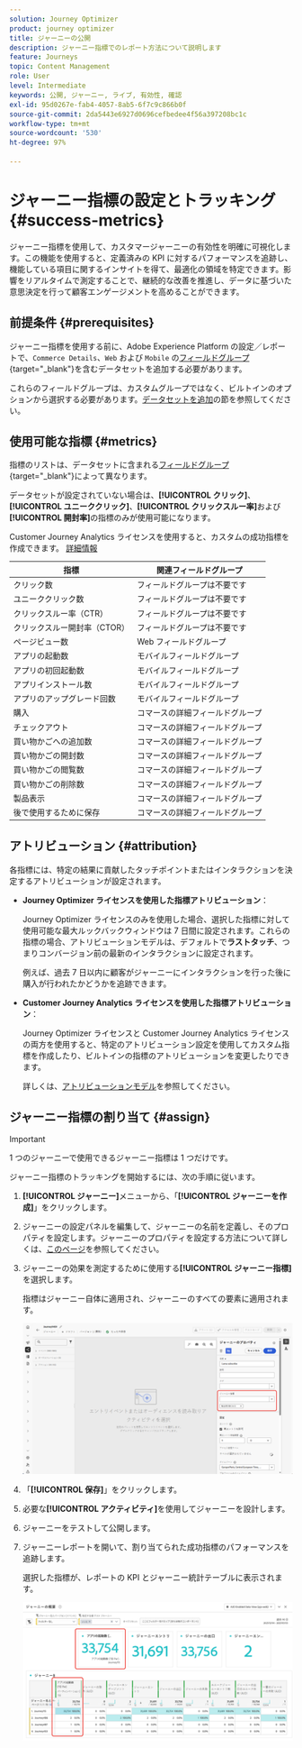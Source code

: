 ```yaml
---
solution: Journey Optimizer
product: journey optimizer
title: ジャーニーの公開
description: ジャーニー指標でのレポート方法について説明します
feature: Journeys
topic: Content Management
role: User
level: Intermediate
keywords: 公開, ジャーニー, ライブ, 有効性, 確認
exl-id: 95d0267e-fab4-4057-8ab5-6f7c9c866b0f
source-git-commit: 2da5443e6927d0696cefbedee4f56a397208bc1c
workflow-type: tm+mt
source-wordcount: '530'
ht-degree: 97%

---
```


# ジャーニー指標の設定とトラッキング {#success-metrics}

ジャーニー指標を使用して、カスタマージャーニーの有効性を明確に可視化します。この機能を使用すると、定義済みの KPI に対するパフォーマンスを追跡し、機能している項目に関するインサイトを得て、最適化の領域を特定できます。影響をリアルタイムで測定することで、継続的な改善を推進し、データに基づいた意思決定を行って顧客エンゲージメントを高めることができます。

## 前提条件 {#prerequisites}

ジャーニー指標を使用する前に、Adobe Experience Platform の設定／レポートで、`Commerce Details`、`Web` および `Mobile` の[フィールドグループ](https://experienceleague.adobe.com/docs/experience-platform/xdm/tutorials/create-schema-ui.html?lang=ja#field-group){target="_blank"}を含むデータセットを追加する必要があります。

これらのフィールドグループは、カスタムグループではなく、ビルトインのオプションから選択する必要があります。[データセットを追加](../reports/reporting-configuration.md#add-datasets)の節を参照してください。

## 使用可能な指標 {#metrics}

指標のリストは、データセットに含まれる[フィールドグループ](https://experienceleague.adobe.com/docs/experience-platform/xdm/tutorials/create-schema-ui.html?lang=ja#field-group){target="_blank"}によって異なります。

データセットが設定されていない場合は、**[!UICONTROL クリック]**、**[!UICONTROL ユニーククリック]**、**[!UICONTROL クリックスルー率]**&#x200B;および&#x200B;**[!UICONTROL 開封率]**&#x200B;の指標のみが使用可能になります。

Customer Journey Analytics ライセンスを使用すると、カスタムの成功指標を作成できます。 [詳細情報](https://experienceleague.adobe.com/ja/docs/analytics-platform/using/cja-components/cja-calcmetrics/cm-workflow/participation-metric)


| 指標 | 関連フィールドグループ |
|-|-|
| クリック数 | フィールドグループは不要です |
| ユニーククリック数 | フィールドグループは不要です |
| クリックスルー率（CTR） | フィールドグループは不要です |
| クリックスルー開封率（CTOR） | フィールドグループは不要です |
| ページビュー数 | Web フィールドグループ |
| アプリの起動数 | モバイルフィールドグループ |
| アプリの初回起動数 | モバイルフィールドグループ |
| アプリインストール数 | モバイルフィールドグループ |
| アプリのアップグレード回数 | モバイルフィールドグループ |
| 購入 | コマースの詳細フィールドグループ |
| チェックアウト | コマースの詳細フィールドグループ |
| 買い物かごへの追加数 | コマースの詳細フィールドグループ |
| 買い物かごの開封数 | コマースの詳細フィールドグループ |
| 買い物かごの閲覧数 | コマースの詳細フィールドグループ |
| 買い物かごの削除数 | コマースの詳細フィールドグループ |
| 製品表示 | コマースの詳細フィールドグループ |
| 後で使用するために保存 | コマースの詳細フィールドグループ |

## アトリビューション {#attribution}

各指標には、特定の結果に貢献したタッチポイントまたはインタラクションを決定するアトリビューションが設定されます。

* **Journey Optimizer ライセンスを使用した指標アトリビューション**：

  Journey Optimizer ライセンスのみを使用した場合、選択した指標に対して使用可能な最大ルックバックウィンドウは 7 日間に設定されます。これらの指標の場合、アトリビューションモデルは、デフォルトで&#x200B;**ラストタッチ**、つまりコンバージョン前の最新のインタラクションに設定されます。

  例えば、過去 7 日以内に顧客がジャーニーにインタラクションを行った後に購入が行われたかどうかを追跡できます。

* **Customer Journey Analytics ライセンスを使用した指標アトリビューション**：

  Journey Optimizer ライセンスと Customer Journey Analytics ライセンスの両方を使用すると、特定のアトリビューション設定を使用してカスタム指標を作成したり、ビルトインの指標のアトリビューションを変更したりできます。

  詳しくは、[アトリビューションモデル](https://experienceleague.adobe.com/ja/docs/analytics-platform/using/cja-dataviews/component-settings/attribution#attribution-models)を参照してください。

## ジャーニー指標の割り当て {#assign}

>[!IMPORTANT]
>
>1 つのジャーニーで使用できるジャーニー指標は 1 つだけです。

ジャーニー指標のトラッキングを開始するには、次の手順に従います。

1. **[!UICONTROL ジャーニー]**&#x200B;メニューから、「**[!UICONTROL ジャーニーを作成]**」をクリックします。

1. ジャーニーの設定パネルを編集して、ジャーニーの名前を定義し、そのプロパティを設定します。ジャーニーのプロパティを設定する方法について詳しくは、[このページ](../building-journeys/journey-properties.md)を参照してください。

1. ジャーニーの効果を測定するために使用する&#x200B;**[!UICONTROL ジャーニー指標]**&#x200B;を選択します。

   指標はジャーニー自体に適用され、ジャーニーのすべての要素に適用されます。

   ![](assets/success_metric.png)

1. 「**[!UICONTROL 保存]**」をクリックします。

1. 必要な&#x200B;**[!UICONTROL アクティビティ]**&#x200B;を使用してジャーニーを設計します。

1. ジャーニーをテストして公開します。

1. ジャーニーレポートを開いて、割り当てられた成功指標のパフォーマンスを追跡します。

   選択した指標が、レポートの KPI とジャーニー統計テーブルに表示されます。

   ![](assets/success_metric_2.png)

